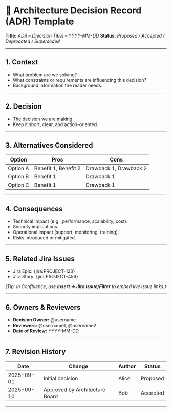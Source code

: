 # 📝 Architecture Decision Record (ADR) Template

**Title:** *ADR – \[Decision Title] – YYYY-MM-DD*
**Status:** *Proposed / Accepted / Deprecated / Superseded*

---

## 1. Context

* What problem are we solving?
* What constraints or requirements are influencing this decision?
* Background information the reader needs.

---

## 2. Decision

* The decision we are making.
* Keep it short, clear, and action-oriented.

---

## 3. Alternatives Considered

| Option   | Pros                 | Cons                   |
| -------- | -------------------- | ---------------------- |
| Option A | Benefit 1, Benefit 2 | Drawback 1, Drawback 2 |
| Option B | Benefit 1            | Drawback 1             |
| Option C | Benefit 1            | Drawback 1             |

---

## 4. Consequences

* Technical impact (e.g., performance, scalability, cost).
* Security implications.
* Operational impact (support, monitoring, training).
* Risks introduced or mitigated.

---

## 5. Related Jira Issues

* Jira Epic: {jira\:PROJECT-123}
* Jira Story: {jira\:PROJECT-456}

*(Tip: In Confluence, use **Insert → Jira Issue/Filter** to embed live issue links.)*

---

## 6. Owners & Reviewers

* **Decision Owner:** @username
* **Reviewers:** @username1, @username2
* **Date of Review:** YYYY-MM-DD

---

## 7. Revision History

| Date       | Change                         | Author | Status   |
| ---------- | ------------------------------ | ------ | -------- |
| 2025-09-01 | Initial decision               | Alice  | Proposed |
| 2025-09-10 | Approved by Architecture Board | Bob    | Accepted |

---


